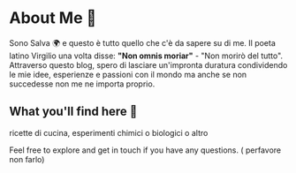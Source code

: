 
# About Me 🌟 

Sono Salva 🌍 e questo è tutto quello che c'è da sapere su di me. Il poeta latino Virgilio una volta disse: **"Non omnis moriar"** - "Non morirò del tutto". Attraverso questo blog, spero di lasciare un'impronta duratura condividendo le mie idee, esperienze e passioni con il mondo ma anche se non succedesse non me ne importa proprio.

## What you'll find here 📝

ricette di cucina, esperimenti chimici o biologici o altro 

Feel free to explore and get in touch if you have any questions. ( perfavore non farlo)
